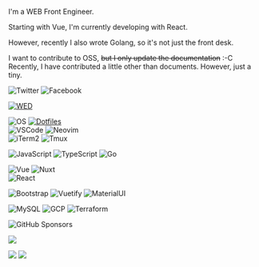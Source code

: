 I'm a WEB Front Engineer.

Starting with Vue, I'm currently developing with React.

However, recently I also wrote Golang, so it's not just the front desk.

I want to contribute to OSS, ~~but I only update the documentation~~ :-C  
Recently, I have contributed a little other than documents. However, just a tiny.

![Twitter](https://img.shields.io/badge/SNS-Twitter-1DA1F2?style=flat-square&logo=twitter&logoColor=white)
![Facebook](https://img.shields.io/badge/SNS-Facebook-1877F2?style=flat-square&logo=facebook&logoColor=white)

[![WED](https://img.shields.io/badge/Company-WED-D2D2C6?style=flat-square&logo=pinboard&logoColor=white)](https://github.com/wedinc)

![OS](https://img.shields.io/badge/OS-macOS-informational?style=flat-square&logo=apple&logoColor=white)
[![Dotfiles](https://img.shields.io/badge/Setup-Dotfiles-informational?style=flat-square&logo=files&logoColor=white)](https://github.com/br3ndonland/dotfiles)  
![VSCode](https://img.shields.io/badge/Editor-VSCode-007ACC?style=flat-square&logo=visual-studio-code&logoColor=white)
![Neovim](https://img.shields.io/badge/Editor-Neovim-57A143?style=flat-square&logo=neovim&logoColor=white)  
![iTerm2](https://img.shields.io/badge/Terminal-iTerm2-000000?style=flat-square&logo=iterm2&logoColor=white)
![Tmux](https://img.shields.io/badge/Terminal-Tmux-1BB91F?style=flat-square&logo=tmux&logoColor=white)

![JavaScript](https://img.shields.io/badge/Language-JavaScript-F7DF1E?style=flat-square&logo=javascript&logoColor=white)
![TypeScript](https://img.shields.io/badge/Language-TypeScript-3178C6?style=flat-square&logo=typescript&logoColor=white)
![Go](https://img.shields.io/badge/Language-Go-00ADD8?style=flat-square&logo=go&logoColor=white)

![Vue](https://img.shields.io/badge/JavaScript%20framework-Vue-4FC08D?style=flat-square&logo=vue.js&logoColor=white)
![Nuxt](https://img.shields.io/badge/JavaScript%20framework-Nuxt-00DC82?style=flat-square&logo=nuxt.js&logoColor=white)  
![React](https://img.shields.io/badge/JavaScript%20framework-React-61DAFB?style=flat-square&logo=react&logoColor=white)

![Bootstrap](https://img.shields.io/badge/UI%20framework-Bootstrap-7952B3?style=flat-square&logo=bootstrap&logoColor=white)
![Vuetify](https://img.shields.io/badge/UI%20framework-Vuetify-1867C0?style=flat-square&logo=vuetify&logoColor=white)
![MaterialUI](https://img.shields.io/badge/UI%20framework-Material%20UI-027FFF?style=flat-square)

![MySQL](https://img.shields.io/badge/Learning-PostgreSQL-4169E1?style=flat-square&logo=postgresql&logoColor=white)
![GCP](https://img.shields.io/badge/Learning-GCP-4285F4?style=flat-square&logo=google-cloud&logoColor=white)
![Terraform](https://img.shields.io/badge/Learning-Terraform-7B42BC?style=flat-square&logo=terraform&logoColor=white)

![GitHub Sponsors](https://img.shields.io/badge/GitHub%20Sponsors-Nuxt-EA4AAA?style=flat-square&logo=github-sponsors&logoColor=white)


<!-- <img src="https://github-readme-stats.vercel.app/api?username=yasudanaoya&count_private=true&theme=vue-dark&hide_title=true&show_icons=true" alt="github stats for yasudanaoya">
 -->
[![](https://raw.githubusercontent.com/yasudanaoya/yasudanaoya/master/profile-summary-card-output/monokai/0-profile-details.svg)](https://github.com/vn7n24fzkq/github-profile-summary-cards)
<!-- [![](https://raw.githubusercontent.com/yasudanaoya/yasudanaoya/master/profile-summary-card-output/monokai/1-repos-per-language.svg)](https://github.com/vn7n24fzkq/github-profile-summary-cards) -->
[![](https://raw.githubusercontent.com/yasudanaoya/yasudanaoya/master/profile-summary-card-output/monokai/2-most-commit-language.svg)](https://github.com/vn7n24fzkq/github-profile-summary-cards)
[![](https://raw.githubusercontent.com/yasudanaoya/yasudanaoya/master/profile-summary-card-output/monokai/4-productive-time.svg)](https://github.com/vn7n24fzkq/github-profile-summary-cards)
<!-- [![](https://raw.githubusercontent.com/yasudanaoya/yasudanaoya/master/profile-summary-card-output/monokai/3-stats.svg)](https://github.com/vn7n24fzkq/github-profile-summary-cards) -->
